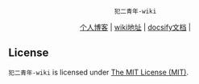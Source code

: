 <p align="center">
<a href="https://wiki.findcat.cn/">
</a>

<p align="center">
<code>犯二青年-wiki</code> 
</p>

<p align="center">
<a href="https://findcat.cn">个人博客</a> |
<a href="https://wiki.findcat.cn">wiki地址</a> |
<a href="https://docsify.js.org/#/zh-cn/">docsify文档</a> |
</p>

License
------------
`犯二青年-wiki` is licensed under [The MIT License (MIT)](LICENSE).
